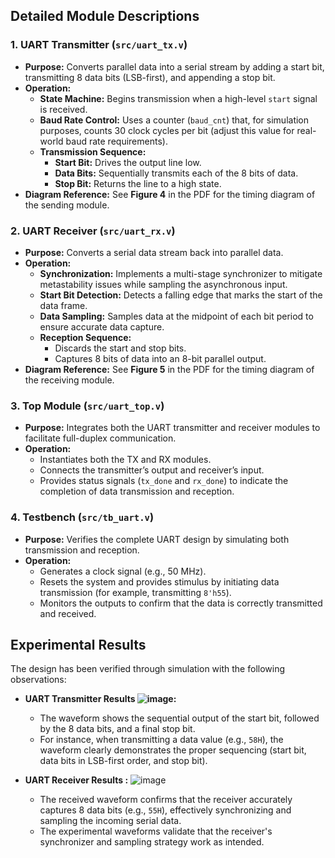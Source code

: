 
## Detailed Module Descriptions

### 1. UART Transmitter (`src/uart_tx.v`)
- **Purpose:** Converts parallel data into a serial stream by adding a start bit, transmitting 8 data bits (LSB-first), and appending a stop bit.
- **Operation:**  
  - **State Machine:** Begins transmission when a high-level `start` signal is received.  
  - **Baud Rate Control:** Uses a counter (`baud_cnt`) that, for simulation purposes, counts 30 clock cycles per bit (adjust this value for real-world baud rate requirements).
  - **Transmission Sequence:**  
    - **Start Bit:** Drives the output line low.
    - **Data Bits:** Sequentially transmits each of the 8 bits of data.
    - **Stop Bit:** Returns the line to a high state.
- **Diagram Reference:** See **Figure 4** in the PDF for the timing diagram of the sending module.

### 2. UART Receiver (`src/uart_rx.v`)
- **Purpose:** Converts a serial data stream back into parallel data.
- **Operation:**  
  - **Synchronization:** Implements a multi-stage synchronizer to mitigate metastability issues while sampling the asynchronous input.
  - **Start Bit Detection:** Detects a falling edge that marks the start of the data frame.
  - **Data Sampling:** Samples data at the midpoint of each bit period to ensure accurate data capture.
  - **Reception Sequence:**  
    - Discards the start and stop bits.
    - Captures 8 bits of data into an 8-bit parallel output.
- **Diagram Reference:** See **Figure 5** in the PDF for the timing diagram of the receiving module.

### 3. Top Module (`src/uart_top.v`)
- **Purpose:** Integrates both the UART transmitter and receiver modules to facilitate full-duplex communication.
- **Operation:**  
  - Instantiates both the TX and RX modules.
  - Connects the transmitter’s output and receiver’s input.
  - Provides status signals (`tx_done` and `rx_done`) to indicate the completion of data transmission and reception.

### 4. Testbench (`src/tb_uart.v`)
- **Purpose:** Verifies the complete UART design by simulating both transmission and reception.
- **Operation:**  
  - Generates a clock signal (e.g., 50 MHz).
  - Resets the system and provides stimulus by initiating data transmission (for example, transmitting `8'h55`).
  - Monitors the outputs to confirm that the data is correctly transmitted and received.

## Experimental Results

The design has been verified through simulation with the following observations:

- **UART Transmitter Results 
![image](https://github.com/user-attachments/assets/9ce8267d-9c21-4b7c-a300-df494ef17298):**
  - The waveform shows the sequential output of the start bit, followed by the 8 data bits, and a final stop bit.
  - For instance, when transmitting a data value (e.g., `58H`), the waveform clearly demonstrates the proper sequencing (start bit, data bits in LSB-first order, and stop bit).

- **UART Receiver Results :**
![image](https://github.com/user-attachments/assets/7227766c-dea9-4c29-a927-d0bf4ab446d6)

  - The received waveform confirms that the receiver accurately captures 8 data bits (e.g., `55H`), effectively synchronizing and sampling the incoming serial data.
  - The experimental waveforms validate that the receiver's synchronizer and sampling strategy work as intended.
